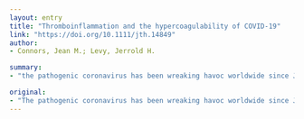 ```yaml
---
layout: entry
title: "Thromboinflammation and the hypercoagulability of COVID-19"
link: "https://doi.org/10.1111/jth.14849"
author:
- Connors, Jean M.; Levy, Jerrold H.

summary:
- "the pathogenic coronavirus has been wreaking havoc worldwide since January. Infection with SARS-CoV-2 is problematic as no one has prior immunity. Many people with COVID-19 develop mild to moderate symptoms. Some develop profound seemingly unchecked inflammatory responses leading to acute lung injury and hypoxemic respiratory failure, the most common cause for death. No specific antiviral treatments are available."

original:
- "The pathogenic coronavirus has been wreaking havoc worldwide since January. Infection with SARS-CoV-2 is problematic as no one has prior immunity, and no specific antiviral treatments are available. While many people with COVID-19 develop mild to moderate symptoms, some develop profound seemingly unchecked inflammatory responses leading to acute lung injury and hypoxemic respiratory failure, the most common cause for death."
---
```



